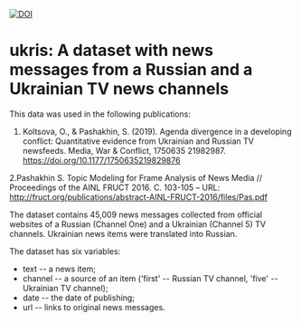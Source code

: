 [![DOI](https://zenodo.org/badge/229034023.svg)](https://zenodo.org/badge/latestdoi/229034023)
# ukris: A dataset with news messages from a Russian and a Ukrainian TV news channels

This data was used in the following publications:

1. Koltsova, O., & Pashakhin, S. (2019). Agenda divergence in a developing conflict: Quantitative evidence from Ukrainian and Russian TV newsfeeds. Media, War & Conflict, 1750635 21982987. https://doi.org/10.1177/1750635219829876

2.Pashakhin S. Topic Modeling for Frame Analysis of News Media // Proceedings of the AINL FRUCT 2016. С. 103-105 – URL: http://fruct.org/publications/abstract-AINL-FRUCT-2016/files/Pas.pdf

The dataset contains 45,009 news messages collected from official websites of a Russian (Channel One) and a Ukrainian (Channel 5) TV channels. 
Ukrainian news items were translated into Russian.

The dataset has six variables:
* text -- a news item;
* channel -- a source of an item ('first' -- Russian TV channel, 'five' -- Ukrainian TV channel);
* date -- the date of publishing;
* url -- links to original news messages.
 

